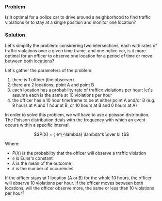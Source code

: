 ### Problem
Is it optimal for a police car to drive around a neighborhood to find traffic violations or to stay at a single position and monitor one location?

### Solution
Let's simplify the problem: considering two intersections, each with rates of traffic violations over a given time frame, and one police car, is it more optimal for an officer to observe one location for a period of time or move between both locations? 

Let's gather the parameters of the problem:
1. there is 1 officer (the observer)
2. there are 2 locations, point A and point B
3. each location has a probability rate of traffice violations per hour: let's assume each is the same at 10 violations per hour
4. the officer has a 10 hour timeframe to be at either point A and/or B (e.g. 9 hours at A and 1 hour at B, or 10 hours at B and 0 hours at A)

In order to solve this problem, we will have to use a poisson distribution. The Poisson distribution deals with the frequency with which an event occurs within a specific interval. 

```math
P(X) = { e^{-\lambda} \lambda^k \over k! }
```
Where:
- $P(X)$ is the probability that the officer will observe a traffic violation
- $e$ is Euler's constant
- $\lambda$ is the mean of the outcome
- $k$ is the number of occurences

If the officer stays at 1 location (A or B) for the whole 10 hours, the officer will observe 10 violations per hour.
If the officer moves between both locations, will the officer observe more, the same or less than 10 violations per hour?
